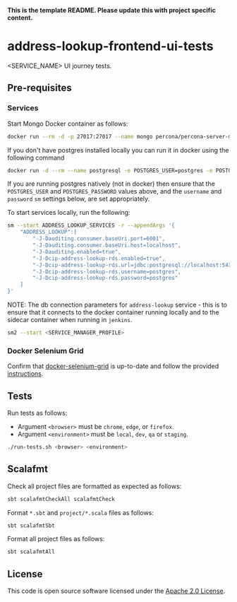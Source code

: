 **This is the template README. Please update this with project specific content.**

# address-lookup-frontend-ui-tests

<SERVICE_NAME> UI journey tests.

## Pre-requisites

### Services

Start Mongo Docker container as follows:

```bash
docker run --rm -d -p 27017:27017 --name mongo percona/percona-server-mongodb:5.0
```

If you don't have postgres installed locally you can run it in docker using the following command

```bash
docker run -d --rm --name postgresql -e POSTGRES_USER=postgres -e POSTGRES_PASSWORD=postgres -p 5432:5432 postgres:10.14
```

If you are running postgres natively (not in docker) then ensure that the `POSTGRES_USER` and `POSTGRES_PASSWORD` values above, and the `username` and `password` `sm` settings
below, are set appropriately.

To start services locally, run the following:
```bash
sm --start ADDRESS_LOOKUP_SERVICES -r --appendArgs '{
    "ADDRESS_LOOKUP":[
        "-J-Dauditing.consumer.baseUri.port=6001",
        "-J-Dauditing.consumer.baseUri.host=localhost",
        "-J-Dauditing.enabled=true",
        "-J-Dcip-address-lookup-rds.enabled=true", 
        "-J-Dcip-address-lookup-rds.url=jdbc:postgresql://localhost:5432/",
        "-J-Dcip-address-lookup-rds.username=postgres",
        "-J-Dcip-address-lookup-rds.password=postgres"
    ]
}'
  ```

NOTE: The db connection parameters for `address-lookup` service - this is to ensure that it connects to the docker container running locally and to the sidecar container when
running in `jenkins`.

```bash
sm2 --start <SERVICE_MANAGER_PROFILE>
```

### Docker Selenium Grid

Confirm that [docker-selenium-grid](https://github.com/hmrc/docker-selenium-grid) is up-to-date and follow the provided [instructions](https://github.com/hmrc/docker-selenium-grid/blob/main/README.md).

## Tests

Run tests as follows:

* Argument `<browser>` must be `chrome`, `edge`, or `firefox`.
* Argument `<environment>` must be `local`, `dev`, `qa` or `staging`.

```bash
./run-tests.sh <browser> <environment>
```

## Scalafmt

Check all project files are formatted as expected as follows:

```bash
sbt scalafmtCheckAll scalafmtCheck
```

Format `*.sbt` and `project/*.scala` files as follows:

```bash
sbt scalafmtSbt
```

Format all project files as follows:

```bash
sbt scalafmtAll
```

## License

This code is open source software licensed under the [Apache 2.0 License]("http://www.apache.org/licenses/LICENSE-2.0.html").
